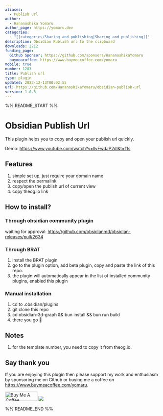 ```yaml
---
aliases:
  - Publish url
author:
  - Hananoshika Yomaru
author_page: https://yomaru.dev
categories:
  - "[[categories/Sharing and publishing|Sharing and publishing]]"
description: Obsidian Publish url to the clipboard
downloads: 2212
funding_page:
  Github Sponsor: https://github.com/sponsors/HananoshikaYomaru
  buymeacoffee: https://www.buymeacoffee.com/yomaru
mobile: true
number: 1283
title: Publish url
type: plugin
updated: 2023-12-13T00:02:55
url: https://github.com/HananoshikaYomaru/obsidian-publish-url
version: 1.0.8
---
```


%% README_START %%

# Obsidian Publish Url

This plugin helps you to copy and open your publish url quickly.

Demo: <https://www.youtube.com/watch?v=llvFwdJP2dI&t=11s>

## Features

1. simple set up, just require your domain name
2. respect the permalink
3. copy/open the publish url of current view
4. copy theog.io link

## How to install?

### Through obsidian community plugin

waiting for approval: <https://github.com/obsidianmd/obsidian-releases/pull/2634>

### Through BRAT

1. install the BRAT plugin
2. go to the plugin option, add beta plugin, copy and paste the link of this repo.
3. the plugin will automatically appear in the list of installed community plugins, enabled this plugin

### Manual installation

1. cd to .obsidian/plugins
2. git clone this repo
3. cd obsidian-3d-graph && bun install && bun run build
4. there you go 🎉

## Notes

1. for the template number, you need to copy it from theog.io.

## Say thank you

If you are enjoying this plugin then please support my work and enthusiasm by sponsoring me on Github or buying me a coffee on <https://www.buymeacoffee.com/yomaru>.

<a href="https://www.buymeacoffee.com/yomaru" target="_blank"><img src="https://cdn.buymeacoffee.com/buttons/v2/default-yellow.png" alt="Buy Me A Coffee" style="height: 30px !important;width: 105px !important;" ></a> [![](https://img.shields.io/static/v1?label=Sponsor&message=%E2%9D%A4&logo=GitHub&color=%23fe8e86)](https://github.com/sponsors/hananoshikayomaru)


%% README_END %%